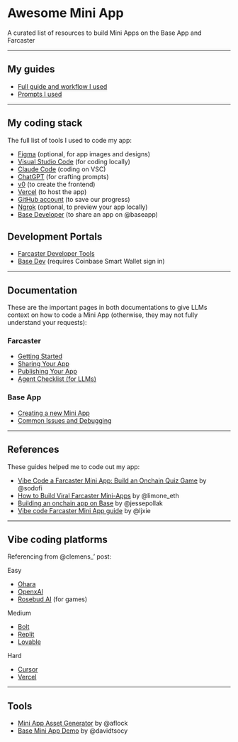 # Awesome Mini App
A curated list of resources to build Mini Apps on the Base App and Farcaster

---

## My guides

- [Full guide and workflow I used](https://www.notion.so/Mini-App-Vibe-Coding-Guide-by-FIP-Crypto-28bc7c36702f80109f5ef517208506b0?pvs=21)
- [Prompts I used](https://github.com/fipcryptoX/awesome-mini-app/blob/main/prompts.md)

---

## My coding stack

The full list of tools I used to code my app:

- [Figma](http://figma.com/) (optional, for app images and designs)
- [Visual Studio Code](https://code.visualstudio.com/) (for coding locally)
- [Claude Code](https://www.claude.com/product/claude-code) (coding on VSC)
- [ChatGPT](https://chatgpt.com/) (for crafting prompts)
- [v0](https://v0.app/) (to create the frontend)
- [Vercel](https://vercel.com/) (to host the app)
- [GitHub account](https://github.com/) (to save our progress)
- [Ngrok](https://ngrok.com/) (optional, to preview your app locally)
- [Base Developer](https://www.base.dev/apps) (to share an app on @baseapp)

## Development Portals

- [Farcaster Developer Tools](https://farcaster.xyz/~/developers)
- [Base Dev](base.dev) (requires Coinbase Smart Wallet sign in)

---

## Documentation

These are the important pages in both documentations to give LLMs context on how to code a Mini App (otherwise, they may not fully understand your requests):

### Farcaster

- [Getting Started](https://miniapps.farcaster.xyz/docs/getting-started)
- [Sharing Your App](https://miniapps.farcaster.xyz/docs/guides/sharing)
- [Publishing Your App](https://miniapps.farcaster.xyz/docs/guides/publishing)
- [Agent Checklist (for LLMs)](https://miniapps.farcaster.xyz/docs/guides/agents-checklist)

### Base App

- [Creating a new Mini App](https://docs.base.org/mini-apps/quickstart/create-new-miniapp)
- [Common Issues and Debugging](https://docs.base.org/mini-apps/troubleshooting/common-issues)

---

## References

These guides helped me to code out my app:

- [Vibe Code a Farcaster Mini App: Build an Onchain Quiz Game](https://www.youtube.com/watch?v=m_wiF3UZDKw) by @sodofi
- [How to Build Viral Farcaster Mini-Apps](https://paragraph.com/@builders-garden/viral-farcaster-mini-apps) by @limone_eth
- [Building an onchain app on Base](https://x.com/jessepollak/status/1833580768695640414?s=46&t=Too4VrCX0Xdtj2pmf21YtA) by @jessepollak
- [Vibe code Farcaster Mini App guide](https://x.com/ljxie/status/1948975563877618143?s=46) by @ljxie

---

## Vibe coding platforms

Referencing from @clemens_’ post:

Easy

- [Ohara](https://ohara.ai/)
- [OpenxAI](https://x.com/OpenxAINetwork/status/1976681492752269480)
- [Rosebud AI](https://rosebud.ai/) (for games)

Medium

- [Bolt](https://bolt.new/)
- [Replit](https://replit.com/)
- [Lovable](https://lovable.dev/)

Hard

- [Cursor](https://cursor.com/)
- [Vercel](https://vercel.com/)

---

## Tools

- [Mini App Asset Generator](https://x.com/aflock/status/1977745182729683147?s=46) by @aflock
- [Base Mini App Demo](https://x.com/davidtsocy/status/1977830812168200433) by @davidtsocy
